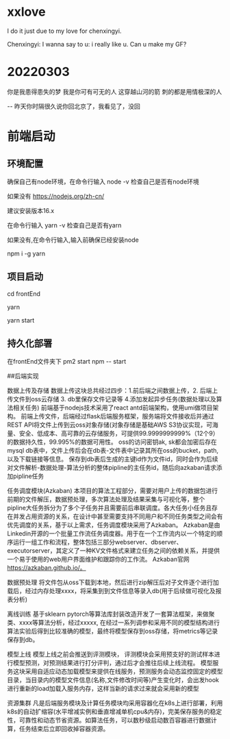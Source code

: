 # xxlove

I do it just due to my love for chenxingyi.

Chenxingyi: 
  I wanna say to u:   i really like u. Can u make my GF?
  
  
# 20220303
你是我患得患失的梦 我是你可有可无的人
这穿越山河的箭 刺的都是用情极深的人

-- 昨天你时隔很久说你回北京了，我看见了，没回





# 前端启动

## 环境配置
确保自己有node环境，在命令行输入 node -v 检查自己是否有node环境

如果没有
https://nodejs.org/zh-cn/

建议安装版本16.x

在命令行输入 yarn -v 检查自己是否有yarn

如果没有,在命令行输入,输入前确保已经安装node

npm i -g yarn

## 项目启动
cd frontEnd

yarn

yarn start

## 持久化部署
在frontEnd文件夹下
pm2 start npm -- start




##后端实现


数据上传及存储
	数据上传这块总共经过四步：1.前后端之间数据上传，2. 后端上传文件到oss云存储  3. db里保存文件记录等   4.添加发起异步任务(数据处理以及算法相关任务)
	前端基于nodejs技术采用了react antd前端架构，使用umi做项目架构。 前端上传文件，后端经过flask后端服务框架，服务端将文件接收后并通过REST API将文件上传到云oss对象存储(对象存储是基础AWS S3协议实现，可海量、安全、低成本、高可靠的云存储服务，可提供99.9999999999%（12个9）的数据持久性，99.995%的数据可用性。
	oss的访问密钥ak, sk都会加密后存在mysql db表中，文件上传后会在db表-文件表中记录其所在oss的bucket，path,以及下载链接等信息。 保存到db表后生成的主键id作为文件id，同时会作为后续对文件解析-数据处理-算法分析的整体pipline的主任务id，随后向azkaban请求添加pipline任务


任务调度模块(Azkaban)
	本项目的算法工程部分，需要对用户上传的数据包进行前期的文件解压，数据预处理，多次算法处理及结果采集与可视化等，整个pipline大任务拆分为了多个子任务并且需要前后串联调度。各大任务小任务且存在并发占用资源的关系，在设计中甚至需要支持不同用户和不同任务类型之间会有优先调度的关系，基于以上需求，任务调度模块采用了Azkaban。 Azkaban是由Linkedin开源的一个批量工作流任务调度器。用于在一个工作流内以一个特定的顺序运行一组工作和流程，整体包括三部分webserver、dbserver、executorserver，其定义了一种KV文件格式来建立任务之间的依赖关系，并提供一个易于使用的web用户界面维护和跟踪你的工作流。 Azkaban官网 https://azkaban.github.io/。 


数据预处理
	将文件包从oss下载到本地，然后进行zip解压后对子文件逐个进行加载后，经过内存处理xxxx，将采集到到文件信息等录入db(用于后续做可视化及报表分析) 

离线训练
	基于sklearn pytorch等算法库封装改造开发了一套算法框架，来做聚类、xxxx等算法分析，经过xxxxx, 在经过一系列调参和采用不同的模型结构进行算法实验后得到比较准确的模型，最终将模型保存到oss存储，将metrics等记录保存到db。

模型上线
	模型上线之前会推送到评测模块， 评测模块会采用预支好的测试样本进行模型预测，对预测结果进行打分评判，通过后才会推往后续上线流程。 模型服务这块采用自适应动态加载模型来提供在线服务，预测服务会动态监控固定的模型目录，当目录内的模型文件信息(名称,文件修改时间等)产生变化时，会出发hook进行重新的load加载入服务内存，这样当新的请求过来就会采用新的模型


资源集群
	凡是后端服务模块及计算任务模块均采用容器化在k8s上进行部署，利用k8s的自动扩缩容(水平增减实例和垂直增减单机cpu&内存)，完美保存服务的稳定性，可靠性和动态节省资源。如算法任务，可以数秒级启动数百容器进行数据计算，任务结束后立即回收掉容器资源。






